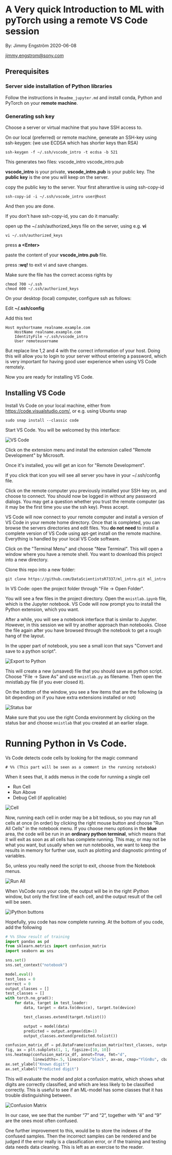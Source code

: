 # A Very quick Introduction to ML with pyTorch using a remote VS Code session

By: Jimmy Engström 2020-06-08

jimmy.engstrom@sony.com


## Prerequisites

### Server side installation of Python libraries
Follow the instructions in `Readme_jupyter.md` and install conda, Python and PyTorch on your **remote machine**.

### Generating ssh key

Choose a server or virtual machine that you have SSH access to.

On our local (preferred) or remote machine, generate an SSH-key using ssh-keygen:
(we use ECDSA which has shorter keys than RSA)

```
ssh-keygen -f ~/.ssh/vscode_intro -t ecdsa -b 521
```

This generates two files:
vscode_intro
vscode_intro.pub

**vscode_intro** is your private, **vscode_intro.pub** is your public key.
The **public key** is the one you will keep on the server.

copy the public key to the server. Your first alterantive is using ssh-copy-id

```
ssh-copy-id -i ~/.ssh/vscode_intro user@host
```
And then you are done.

If you don't have ssh-copy-id, you can do it manually:

open up the ~/.ssh/authorized_keys file on the server, using e.g. **vi**
```
vi ~/.ssh/authorized_keys
```
press **a \<Enter\>**

paste the content of your **vscode_intro.pub** file.

press **:wq!** to exit vi and save changes.

Make sure the file has the correct access rights by 
```
chmod 700 ~/.ssh
chmod 600 ~/.ssh/authorized_keys
```

On your desktop (local) computer, configure ssh as follows:

Edit **~/.ssh/config**

Add this text

```
Host myshortname realname.example.com
    HostName realname.example.com
    IdentityFile ~/.ssh/vscode_intro
    User remoteusername
```
But replace line 1,2 and 4 with the correct information of your host.
Doing this will allow you to login to your server without entering a password, which is very important for having good user experience when using VS Code remotely.

Now you are ready for installing VS Code.

## Installing VS Code

Install Vs Code on your local machine, either from https://code.visualstudio.com/, or e.g. using Ubuntu snap
```
sudo snap install --classic code
```

Start VS Code.
You will be welcomed by this interface:

![VS Code](../ml_intro/figures/vs_code.png)

Click on the extension menu and install the extension called "Remote Development" by Microsoft.

Once it's installed, you will get an icon for "Remote Development".

If you click that icon you will see all server you have in your ~/.ssh/config file.

Click on the remote computer you previously installed your SSH-key on, and choose to connect. You should now be logged in without any password dialogs. You may get a question whether you trust the remote computer (as it may be the first time you use the ssh key). Press accept. 

VS Code will now connect to your remote computer and install a version of VS Code in your remote home directory. Once that is completed, you can browse the servers directories and edit files. You **do not need** to install a complete version of VS Code using apt-get install on the remote machine. Everything is handled by your local VS Code software.

Click on the "Terminal Menu" and choose "New Terminal". This will open a window where you have a remote shell. You want to download this project into a new directory.

Clone this repo into a new folder:
```~
git clone https://github.com/DataScientistsR7337/ml_intro.git ml_intro
```
In VS Code: open the project folder through "File -> Open Folder".

You will see a few files in the project directory. Open the `mnistlab.ipynb` file, which is the Jupyter notebook. VS Code will now prompt you to install the Python extension, which you want.

After a while, you will see a notebook interface that is similar to Jupyter. However, in this session we will try another approach than notebooks. Close the file again after you have browsed through the notebook to get a rough hang of the layout. 


In the upper part of notebook, you see a small icon that says "Convert and save to a python script". 

![Export to Python](../ml_intro/figures/export.png)

This will create a new (unsaved) file that you should save as python script. Choose "File -> Save As" and use `mnistlab.py` as filename. Then open the mnistlab.py file (if you ever closed it).

On the bottom of the window, you see a few items that are the following (a bit depending on if you have extra extensions installed or not)

![Status bar](../ml_intro/figures/statusbar.png)

Make sure that you use the right Conda environment by clicking on the status bar and choose `mnistlab` that you created at an earlier stage.

# Running Python in Vs Code.

Vs Code detects code cells by looking for the magic command
```
# %% (This part will be seen as a comment in the running notebook)
```

When it sees that, it adds menus in the code for running a single cell

* Run Cell
* Run Above
* Debug Cell (if applicable)

![Cell](../ml_intro/figures/cell.png)

Now, running each cell in order may be a bit tedious, so you may run all cells at once (in order) by clicking the right mouse button and choose "Run All Cells" in the notebook menu. If you choose menu options in the **blue** area, the code will be run in an **ordinary python terminal**, which means that it will exit as soon as all cells has complete running. This may, or may not be what you want, but usually when we run notebooks, we want to keep the results in memory for further use, such as plotting and diagnostic printing of variables.

So, unless you really need the script to exit, choose from the Notebook menus.

![Run All](../ml_intro/figures/runall.png)

When VsCode runs your code, the output will be in the right iPython window, but only the first line of each cell, and the output result of the cell will be seen. 

![iPython buttons](../ml_intro/figures/ipython_buttons.png)

Hopefully, you code has now complete running. At the bottom of you code, add the following

```python
# %% Show result of training
import pandas as pd
from sklearn.metrics import confusion_matrix
import seaborn as sns

sns.set()
sns.set_context("notebook")

model.eval()
test_loss = 0
correct = 0
output_classes = []
test_classes = []
with torch.no_grad():
    for data, target in test_loader:
        data, target = data.to(device), target.to(device)

        test_classes.extend(target.tolist())

        output = model(data)
        predicted = output.argmax(dim=1)
        output_classes.extend(predicted.tolist())

confusion_matrix_df = pd.DataFrame(confusion_matrix(test_classes, output_classes))  # noqa
fig, ax = plt.subplots(1, 1, figsize=[10, 10])
sns.heatmap(confusion_matrix_df, annot=True, fmt="d",
            linewidths=.5, linecolor="black", ax=ax, cmap="YlGnBu", cbar=False, square=True)
ax.set_ylabel("Known digit")
ax.set_xlabel("Predicted digit")


```

This will evaluate the model and plot a confusion matrix, which shows what digits are correctly classified, and which are less likely to be classified correctly. This is useful to see if an ML-model has some classes that it has trouble distinguishing between.

![Confusion Matrix](./figures/confusion.png)

In our case, we see that the number “7” and “2”, together with “4” and “9” are the ones most often confused.

One further improvement to this, would be to store the indexes of the confused samples. Then the incorrect samples can be rendered and be judged if the error really is a classification error, or if the training and testing data needs data cleaning. This is left as an exercise to the reader.



